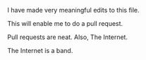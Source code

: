 I have made very meaningful edits to this file.

This will enable me to do a pull request.

Pull requests are neat. Also, The Internet. 

The Internet is a band.
